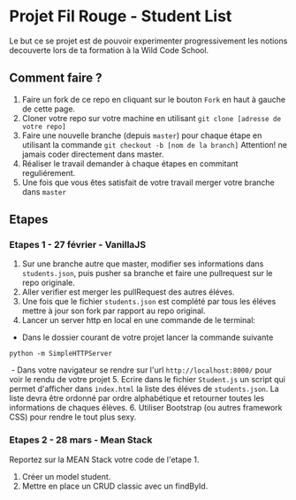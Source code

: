 # Projet Fil Rouge - Student List

Le but ce se projet est de pouvoir experimenter progressivement les notions decouverte lors de ta formation à la Wild Code School.

## Comment faire ?

1. Faire un fork de ce repo en cliquant sur le bouton `Fork` en haut à gauche de cette page.
2. Cloner votre repo sur votre machine en utilisant `git clone [adresse de votre repo]`
3. Faire une nouvelle branche (depuis `master`) pour chaque étape en utilisant la commande `git checkout -b [nom de la branch]` Attention! ne jamais coder directement dans master.
4. Réaliser le travail demander à chaque étapes en commitant reguliérement.
5. Une fois que vous êtes satisfait de votre travail merger votre branche dans `master`

## Etapes

### Etapes 1 - 27 février - VanillaJS

1. Sur une branche autre que master, modifier ses informations dans `students.json`, puis pusher sa branche et faire une pullrequest sur le repo originale.
2. Aller verifier est merger les pullRequest des autres éléves.
3. Une fois que le fichier `students.json` est complété par tous les éléves mettre à jour son fork par rapport au repo original.
4. Lancer un server http en local en une commande de le terminal:

  - Dans le dossier courant de votre projet lancer la commande suivante

  ```
  python -m SimpleHTTPServer
  ```
  - Dans votre navigateur se rendre sur l'url `http://localhost:8000/` pour voir le rendu de votre projet
5. Ecrire dans le fichier `Student.js` un script qui permet d'afficher dans `index.html` la liste des éléves de `students.json`. La liste devra être ordonné par ordre alphabétique et retourner toutes les informations de chaques élèves.
6. Utiliser Bootstrap (ou autres framework CSS) pour rendre le tout plus sexy.

### Etapes 2 - 28 mars - Mean Stack

Reportez sur la MEAN Stack votre code de l'etape 1. 

1. Créer un model student.
2. Mettre en place un CRUD classic avec un findById.

